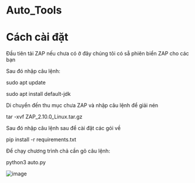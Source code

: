 # Auto_Tools
# Cách cài đặt

Đầu tiên tải ZAP nếu chưa có ở đây chúng tôi có sẵ phiên biển ZAP cho các bạn

Sau đó nhập câu lệnh:
  
  sudo apt update
  
  sudo apt install default-jdk

Di chuyển đến thu mục chưa ZAP và nhập câu lệnh để giải nén
  
  tar -xvf ZAP_2.10.0_Linux.tar.gz

Sau đó nhập câu lệnh sau để cài đặt các gói về
  
  pip install -r requirements.txt

Để chạy chương trình chả cần gõ câu lệnh:

python3 auto.py

![image](https://github.com/killorkill/Auto_/assets/83548177/85ee7c0f-2ed1-4c99-ad2d-938857ef157d)
